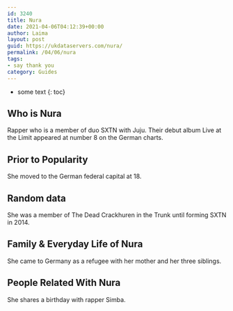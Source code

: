```yaml
---
id: 3240
title: Nura
date: 2021-04-06T04:12:39+00:00
author: Laima
layout: post
guid: https://ukdataservers.com/nura/
permalink: /04/06/nura
tags:
- say thank you
category: Guides
---
```


* some text
{: toc}


## Who is Nura
                  
                  
                  
Rapper who is a member of duo SXTN with Juju. Their debut album Live at the Limit appeared at number 8 on the German charts. 
                  
              
            
              
            
                
                
                
## Prior to Popularity
                  
                  
                  
She moved to the German federal capital at 18.  
                  
              
            
              
            
                
                
                
## Random data
                  
                  
                  
She was a member of The Dead Crackhuren in the Trunk until forming SXTN in 2014.
                  
              
            
              
            
                
                
                
## Family & Everyday Life of Nura
                  
                  
                  
She came to Germany as a refugee with her mother and her three siblings.
                  
              
            
              
            
                
                
                
## People Related With Nura
                  
                  
                  
She shares a birthday with rapper Simba.
                  
              
            
              
            
                
              
            
              
              
            
            
              
            
          
          
          